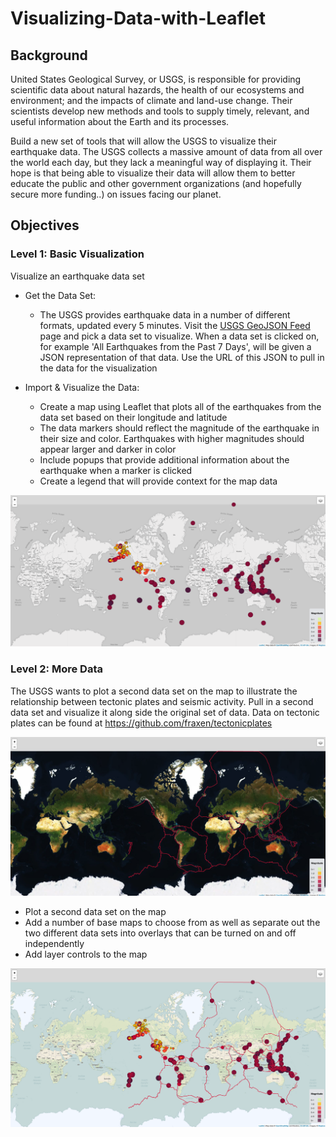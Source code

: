 # Visualizing-Data-with-Leaflet



 ## Background

 United States Geological Survey, or USGS, is responsible for providing scientific data about natural hazards, the health of our ecosystems and environment; and the impacts of climate and land-use change. Their scientists develop new methods and tools to supply timely, relevant, and useful information about the Earth and its processes.

 Build a new set of tools that will allow the USGS to visualize their earthquake data. The USGS collects a massive amount of data from all over the world each day, but they lack a meaningful way of displaying it. Their hope is that being able to visualize their data will allow them to better educate the public and other government organizations (and hopefully secure more funding..) on issues facing our planet.


 ## Objectives


 ### Level 1: Basic Visualization

 Visualize an earthquake data set

 * Get the Data Set:

     * The USGS provides earthquake data in a number of different formats, updated every 5 minutes. Visit the [USGS GeoJSON Feed](http://earthquake.usgs.gov/earthquakes/feed/v1.0/geojson.php) page and pick a data set to visualize. When a data set is clicked on, for example 'All Earthquakes from the Past 7 Days', will be given a JSON representation of that data. Use the URL of this JSON to pull in the data for the visualization

 * Import & Visualize the Data:

     * Create a map using Leaflet that plots all of the earthquakes from the data set based on their longitude and latitude
     * The data markers should reflect the magnitude of the earthquake in their size and color. Earthquakes with higher magnitudes should appear larger and darker in color
     * Include popups that provide additional information about the earthquake when a marker is clicked
     * Create a legend that will provide context for the map data

 ![](Images/earthquake_map.png)

 ### Level 2: More Data

 The USGS wants to plot a second data set on the map to illustrate the relationship between tectonic plates and seismic activity. Pull in a second data set and visualize it along side the original set of data. Data on tectonic plates can be found at <https://github.com/fraxen/tectonicplates>

 ![](Images/fault_lines.png)

 * Plot a second data set on the map
 * Add a number of base maps to choose from as well as separate out the two different data sets into overlays that can be turned on and off independently
 * Add layer controls to the map

 ![](Images/earthquake_fault_overlay.png)
